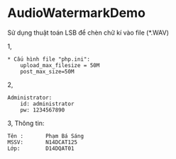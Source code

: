 ﻿# AudioWatermarkDemo

Sử dụng thuật toán LSB để chèn chữ kí vào file (*.WAV)


1,

	* Cấu hình file "php.ini": 
		upload_max_filesize = 50M
		post_max_size=50M

		
2,


	Administrator:
		id: administrator
		pw: 1234567890


3,
Thông tin: 
	
	Tên :		Phạm Bá Sáng
	MSSV:		N14DCAT125
	Lớp:		D14DQAT01

